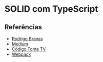 # SOLID com TypeScript


## Referências

* [Rodrigo Branas](https://www.youtube.com/watch?v=899Qa6sQcRc)
* [Medium](https://medium.com/joaorobertopb/o-que-%C3%A9-solid-o-guia-completo-para-voc%C3%AA-entender-os-5-princ%C3%ADpios-da-poo-2b937b3fc530)
* [Código Fonte TV](https://www.youtube.com/watch?v=mkx0CdWiPRA)
* [Webpack](https://webpack.js.org/guides/typescript/)
